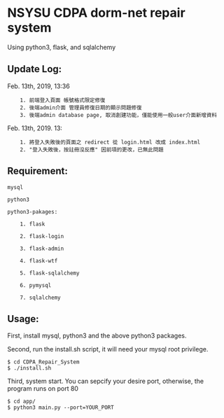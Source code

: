 # NSYSU CDPA dorm-net repair system


Using python3, flask, and sqlalchemy


## Update Log:

Feb. 13th, 2019, 13:36
```
	1. 前端登入頁面 帳號格式限定修復
	2. 後端admin介面 管理員修復日期的顯示問題修復
	3. 後端admin database page, 取消創建功能，僅能使用一般user介面新增資料
```


Feb. 13th, 2019. 13:
```
	1. 將登入失敗後的頁面之 redirect 從 login.html 改成 index.html 
	2. "登入失敗後，按註冊沒反應" 因前項的更改，已無此問題
```


## Requirement:



	mysql

	python3

	python3-pakages:

		1. flask

		2. flask-login
	
		3. flask-admin
	
		4. flask-wtf
		
		5. flask-sqlalchemy

		6. pymysql

		7. sqlalchemy

	



## Usage:


First, install mysql, python3 and the above python3 packages.





Second, run the install.sh script, it will need your mysql root privilege.


	$ cd CDPA_Repair_System
	$ ./install.sh




Third, system start. You can sepcify your desire port, otherwise, the program runs on port 80

	
	$ cd app/
	$ python3 main.py --port=YOUR_PORT



